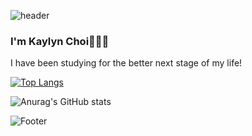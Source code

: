 ![header](https://capsule-render.vercel.app/api?type=waving&color=auto&height=300&section=header&text=Hello%20World!&fontSize=90)
### I'm Kaylyn Choi🙋🏻‍♀️ 
I have been studying for the better next stage of my life!


[![Top Langs](https://github-readme-stats.vercel.app/api/top-langs/?username=cge1023&layout=compact)](https://github.com/cge1023/github-readme-stats)

![Anurag's GitHub stats](https://github-readme-stats.vercel.app/api?username=cge1023&show_icons=true)


![Footer](https://capsule-render.vercel.app/api?type=waving&color=auto&height=200&section=footer)
